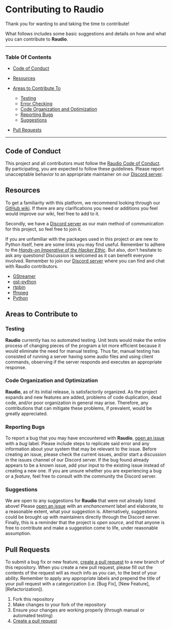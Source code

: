 # Contributing to Raudio

Thank you for wanting to and taking the time to contribute!

What follows includes some basic suggestions and details on how and what you can contribute to **Raudio**.
___
### Table Of Contents

* [Code of Conduct](#code-of-conduct)

* [Resources](#resources)

* [Areas to Contribute To](#areas-to-contribute-to)
  * [Testing](#testing)
  * [Error Checking](#error-checking)
  * [Code Organization and Optimization](#code-organization-and-optimization)
  * [Reporting Bugs](#reporting-bugs)
  * [Suggestions](#suggestions)

* [Pull Requests](#pull-requests)
___

## Code of Conduct

This project and all contributors must follow the [Raudio Code of Conduct](CODE_OF_CONDUCT.md). By participating, you are expected to follow these guidelines. 
Please report unacceptable behavior to an appropriate maintainer on our [Discord server](https://discord.gg/EBvyTrneGj).

## Resources
To get a familiarity with this platform, we recommend looking through our [GitHub wiki](https://github.com/raudio-project/raudio-server/wiki). If there are
any clarifications you need or additions you feel would improve our wiki, feel free to add to it.

Secondly, we have a [Discord server](https://discord.gg/EBvyTrneGj) as our main method of communication for this project, so feel free to join it.

If you are unfamiliar with the packages used in this project or are new to Python itself, here are some links you may find useful. Remember to adhere to the
[_Hands-on Imperative of the Hacker Ethic_](https://en.wikipedia.org/wiki/Hacker_ethic#:~:text=Employing%20the%20Hands%2DOn%20Imperative,that%20improvements%20can%20be%20made.). 
But also, don't hesitate to ask any questions! Discussion is welcomed as it can benefit everyone involved. Remember to join our [Discord server](https://discord.gg/EBvyTrneGj)
where you can find and chat with Raudio contributors.
  * [GStreamer](https://gstreamer.freedesktop.org/)
  * [gst-python](https://gitlab.freedesktop.org/gstreamer/gst-python)
  * [rtpbin](https://gstreamer.freedesktop.org/documentation/rtpmanager/rtpbin.html?gi-language=c)
  * [ffmpeg](https://ffmpeg.org/)
  * [Python](https://www.python.org/about/gettingstarted/)

## Areas to Contribute to

### Testing
**Raudio** currently has no automated testing. Unit tests would make the entire process of changing pieces of the program a lot more efficient because it would 
eliminate the need for manual testing. Thus far, manual testing has consisted of running a server having some audio files and using client commands, 
observing if the server responds and executes an appropriate response.

### Code Organization and Optimization
**Raudio**, as of its initial release, is satisfactorily organized. As the project expands and new features are added, problems of code duplication, dead code, and/or
poor organization in general may arise. Therefore, any contributions that can mitigate these problems, if prevalent, would be greatly appreciated. 

### Reporting Bugs
To report a bug that you may have encountered with **Raudio**, [open an issue](https://github.com/raudio-project/raudio-server/issues) with a _bug_ label. 
Please include steps to replicate said error and any information about your system that may be relevant to the issue. Before creating an issue, please check the
current issues, and/or start a discussion in the issues channel of our Discord server. If the bug found already appears to be a known issue, add your input
to the existing issue instead of creating a new one. If you are unsure whether you are experiencing a bug or a _feature_, feel free to consult with the community
the Discord server.

### Suggestions
We are open to any suggestions for **Raudio** that were not already listed above! Please [open an issue](https://github.com/raudio-project/raudio-server/issues) 
with an _enchancement_ label and elaborate, to a reasonable extent, what your suggestion is. Alternatively, suggestions could be brought up with maintainers directly
through the Discord server. Finally, this is a reminder that the project is _open source_, and that anyone is free to contribute and make a suggestion come to life,
under reasonable assumption.

## Pull Requests

To submit a bug fix or new feature, [create a pull request](https://github.com/raudio-project/raudio-server/pulls) to a new branch of this repository.
When you create a new pull request, please fill out the contents of the request will as much info as you can, to the best of your ability. Remember to apply
any appropriate labels and prepend the title of your pull request with a categorization (i.e. [Bug Fix], [New Feature], [Refactorization]).
1. Fork this repository
3. Make changes to your fork of the repository
4. Ensure your changes are working properly (through manual or automated testing)
5. [Create a pull request](https://github.com/raudio-project/raudio-server/pulls)

